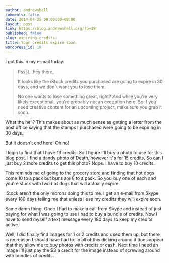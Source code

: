 ```yaml
---
author: andrewshell
comments: false
date: 2014-04-25 00:00:00+00:00
layout: post
link: https://blog.andrewshell.org/?p=19
published: false
slug: expiring-credits
title: Your credits expire soon
wordpress_id: 19
---
```


I got this in my e-mail today:

> Pssst…hey there,
>
> It looks like the iStock credits you purchased are going to expire in 30 days, and we don't want you to lose them.
>
> No one wants to lose something great, right? And while you're very likely exceptional, you're probably not an exception here. So if you need creative content for an upcoming project, make sure you grab it soon.

What the hell?  This makes about as much sense as getting a letter from the post office saying that the stamps I purchased were going to be expiring in 30 days.

But it doesn't end here!  Oh no!

I login to find that I have 13 credits.  So I figure I'll buy a photo to use for this blog post.  I find a dandy photo of Death, however it's for 15 credits.  So can I just buy 2 more credits to get this photo? Nope. I have to buy 10 credits.

This reminds me of going to the grocery store and finding that hot dogs come 10 to a pack but buns are 8 to a pack.  So you buy one of each and you're stuck with two hot dogs that will actually expire.

iStock aren't the only morons doing this to me.  I get an e-mail from Skype every 180 days telling me that unless I use my credits they will expire soon.

Same damn thing.  Once I had to make a call from Skype and instead of just paying for what I was going to use I had to buy a bundle of credits.  Now I have to send myself a text message every 180 days to keep my credits active.

Well, I did finally find images for 1 or 2 credits and used them up, but there is no reason I should have had to.  In all of this dicking around it does appear that they allow me to buy photos with credits or cash.  Next time I need an image I'll just pay the $3 a credit for the image instead of screwing around with bundles of credits.
